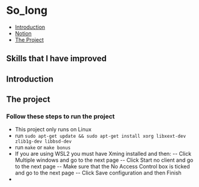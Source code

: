 # So_long

* [Introduction](#introduction)
* [Notion](#notion-link)
* [The Project](#the-project)

## Skills that I have improved

## Introduction

## The project

### Follow these steps to run the project
- This project only runs on Linux
- run `sudo apt-get update && sudo apt-get install xorg libxext-dev zlib1g-dev libbsd-dev`
- run `make` or `make bonus`
- If you are using WSL2 you must have Xming installed and then:
-- Click Multiple windows and go to the next page
-- Click Start no client and go to the next page
-- Make sure that the No Access Control box is ticked and go to the next page
-- Click Save configuration and then Finish
- 
